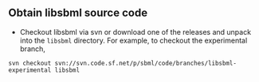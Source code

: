 ## Obtain libsbml source code

* Checkout libsbml via svn or download one of the releases and unpack into the `libsbml` directory. For example, to checkout the experimental branch,
```
svn checkout svn://svn.code.sf.net/p/sbml/code/branches/libsbml-experimental libsbml
```
